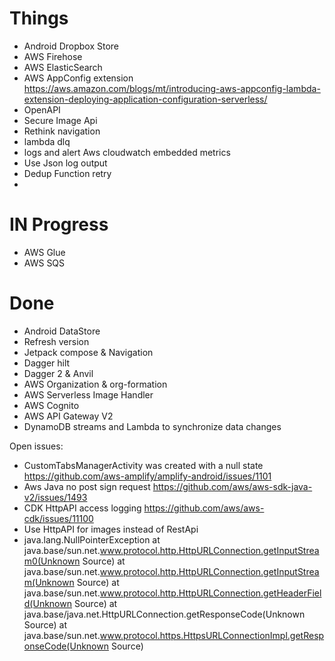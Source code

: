 # Things


- Android Dropbox Store
- AWS Firehose
- AWS ElasticSearch
- AWS AppConfig extension https://aws.amazon.com/blogs/mt/introducing-aws-appconfig-lambda-extension-deploying-application-configuration-serverless/
- OpenAPI
- Secure Image Api
- Rethink navigation
- lambda dlq
- logs and alert Aws cloudwatch embedded metrics
- Use Json log output
- Dedup Function retry
-  

# IN Progress

- AWS Glue
- AWS SQS

# Done

- Android DataStore
- Refresh version
- Jetpack compose & Navigation
- Dagger hilt
- Dagger 2 & Anvil
- AWS Organization & org-formation
- AWS Serverless Image Handler
- AWS Cognito
- AWS API Gateway V2
- DynamoDB streams and Lambda to synchronize data changes

Open issues:
- CustomTabsManagerActivity was created with a null state https://github.com/aws-amplify/amplify-android/issues/1101
- Aws Java no post sign request https://github.com/aws/aws-sdk-java-v2/issues/1493
- CDK HttpAPI access logging https://github.com/aws/aws-cdk/issues/11100
- Use HttpAPI for images instead of RestApi
- java.lang.NullPointerException
  at java.base/sun.net.www.protocol.http.HttpURLConnection.getInputStream0(Unknown Source)
  at java.base/sun.net.www.protocol.http.HttpURLConnection.getInputStream(Unknown Source)
  at java.base/sun.net.www.protocol.http.HttpURLConnection.getHeaderField(Unknown Source)
  at java.base/java.net.HttpURLConnection.getResponseCode(Unknown Source)
  at java.base/sun.net.www.protocol.https.HttpsURLConnectionImpl.getResponseCode(Unknown Source)



